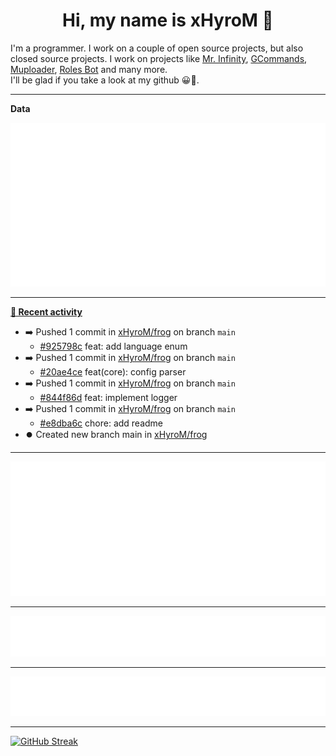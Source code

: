 <p align="center">
    <!-- <img src="https://avatars.githubusercontent.com/u/56601352" width="192" alt="hyro's pfp" /> -->
    <h1 align="center">Hi, my name is xHyroM 👋</h1>
</p>

I'm a programmer. I work on a couple of open source projects, but also closed source projects. I work on projects like [Mr. Infinity](https://discord.com/oauth2/authorize?client_id=720321585625694239&scope=bot%20applications.commands&permissions=8&redirect_uri=https://blobs.gq/imanager&prompt=consent&response_type=code), [GCommands](https://github.com/Garlic-Team/GCommands), [Muploader](https://github.com/xHyroM/Muploader), [Roles Bot](https://github.com/xHyroM/roles-bot) and many more.  
I'll be glad if you take a look at my github 😀👀.

___
**Data**

<img src="https://github.com/xHyroM/xHyroM/blob/master/.cache/base.svg">

___

**[📰 Recent activity](https://github.com/xHyroM)**
* ➡️ Pushed 1 commit in [xHyroM/frog](https://github.com/xHyroM/frog) on branch `main`
  * [#925798c](https://github.com/xHyroM/frog/commit/925798c) feat: add language enum
* ➡️ Pushed 1 commit in [xHyroM/frog](https://github.com/xHyroM/frog) on branch `main`
  * [#20ae4ce](https://github.com/xHyroM/frog/commit/20ae4ce) feat(core): config parser
* ➡️ Pushed 1 commit in [xHyroM/frog](https://github.com/xHyroM/frog) on branch `main`
  * [#844f86d](https://github.com/xHyroM/frog/commit/844f86d) feat: implement logger
* ➡️ Pushed 1 commit in [xHyroM/frog](https://github.com/xHyroM/frog) on branch `main`
  * [#e8dba6c](https://github.com/xHyroM/frog/commit/e8dba6c) chore: add readme
* ⏺️ Created new branch main in [xHyroM/frog](https://github.com/xHyroM/frog)


___

<img src="https://github.com/xHyroM/xHyroM/blob/master/.cache/isocalendar.svg">

___

<img src="https://github.com/xHyroM/xHyroM/blob/master/.cache/languages.svg">

___

<img src="https://github.com/xHyroM/xHyroM/blob/master/.cache/achievements.svg">

___

[![GitHub Streak](https://github-readme-streak-stats.herokuapp.com?user=xHyroM&theme=dark&hide_border=true&date_format=M%20j%5B%2C%20Y%5D)](https://git.io/streak-stats)
